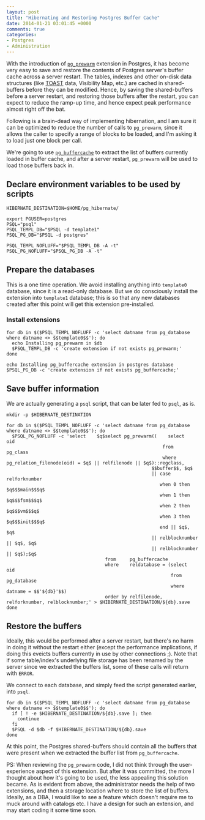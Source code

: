 ```yaml
---
layout: post
title: "Hibernating and Restoring Postgres Buffer Cache"
date: 2014-01-21 03:01:45 +0000
comments: true
categories:
- Postgres
- Administration
---
```

With the introduction of [`pg_prewarm`][pre_warm_commit] extension in Postgres, it has become very easy to save and restore the contents of Postgres server's buffer cache across a server restart. The tables, indexes and other on-disk data structures (like [TOAST][TOAST_link] data, Visibility Map, etc.) are cached in shared-buffers before they can be modified. Hence, by saving the shared-buffers before a server restart, and restoring those buffers after the restart, you can expect to reduce the ramp-up time, and hence expect peak performance almost right off the bat.

[pre_warm_commit]: http://git.postgresql.org/gitweb/?p=postgresql.git;a=commitdiff;h=c32afe53c2e87a56e2ff930798a5588db0f7a516

[TOAST_link]:http://www.postgresql.org/docs/9.3/static/storage-toast.html

Following is a brain-dead way of implementing hibernation, and I am sure it can be optimized to reduce the number of calls to `pg_prewarm`, since it allows the caller to specify a range of blocks to be loaded, and I'm asking it to load just one block per call.

We're going to use [`pg_buffercache`][pg_buffer_cache_93] to extract the list of buffers currently loaded in buffer cache, and after a server restart, `pg_prewarm` will be used to load those buffers back in.

[pg_buffer_cache_93]:http://www.postgresql.org/docs/9.3/static/pgbuffercache.html

## Declare environment variables to be used by scripts

    HIBERNATE_DESTINATION=$HOME/pg_hibernate/

    export PGUSER=postgres
    PSQL="psql"
    PSQL_TEMPL_DB="$PSQL -d template1"
    PSQL_PG_DB="$PSQL -d postgres"

    PSQL_TEMPL_NOFLUFF="$PSQL_TEMPL_DB -A -t"
    PSQL_PG_NOFLUFF="$PSQL_PG_DB -A -t"

## Prepare the databases

This is a one time operation. We avoid installing anything into `template0` database, since it is a read-only database. But we do consciously install the extension into `template1` database; this is so that any new databases created after this point will get this extension pre-installed.

### Install extensions
    for db in $($PSQL_TEMPL_NOFLUFF -c 'select datname from pg_database where datname <> $$template0$$'); do
      echo Installing pg_prewarm in $db
      $PSQL_TEMPL_DB -c 'create extension if not exists pg_prewarm;'
    done

    echo Installing pg_buffercache extension in postgres database
    $PSQL_PG_DB -c 'create extension if not exists pg_buffercache;'

## Save buffer information

We are actually generating a `psql` script, that can be later fed to `psql`, as is.

    mkdir -p $HIBERNATE_DESTINATION

    for db in $($PSQL_TEMPL_NOFLUFF -c 'select datname from pg_database where datname <> $$template0$$'); do
      $PSQL_PG_NOFLUFF -c 'select    $q$select pg_prewarm((    select    oid
                                                             from      pg_class
                                                             where     pg_relation_filenode(oid) = $q$ || relfilenode || $q$)::regclass,
                                                         $$buffer$$, $q$
                                                         || case relforknumber
                                                            when 0 then $q$$$main$$$q$
                                                            when 1 then $q$$$fsm$$$q$
                                                            when 2 then $q$$$vm$$$q$
                                                            when 3 then $q$$$init$$$q$
                                                            end || $q$, $q$
                                                         || relblocknumber || $q$, $q$
                                                         || relblocknumber || $q$);$q$
                                        from     pg_buffercache
                                        where    reldatabase = (select    oid
                                                                from      pg_database
                                                                where     datname = $$'${db}'$$)
                                        order by relfilenode, relforknumber, relblocknumber;' > $HIBERNATE_DESTINATION/${db}.save
    done

## Restore the buffers

Ideally, this would be performed after a server restart, but there's no harm in doing it without the restart either (except the performance implications, if doing this eveicts buffers currently in use by other connections ;). Note that if some table/index's underlying file storage has been renamed by the server since we extracted the buffers list, some of these calls will return with `ERROR`.

We connect to each database, and simply feed the script generated earlier, into `psql`.

    for db in $($PSQL_TEMPL_NOFLUFF -c 'select datname from pg_database where datname <> $$template0$$'); do
      if [ ! -e $HIBERNATE_DESTINATION/${db}.save ]; then
        continue
      fi
      $PSQL -d $db -f $HIBERNATE_DESTINATION/${db}.save
    done

At this point, the Postgres shared-buffers should contain all the buffers that were present when we extracted the buffer list from `pg_buffercache`.

PS: When reviewing the `pg_prewarm` code, I did not think through the user-experience aspect of this extension. But after it was committed, the more I thought about how it's going to be used, the less appealing this solution became. As is evident from above, the administrator needs the help of two extensions, and then a storage location where to store the list of buffers. Ideally, as a DBA, I would like to see a feature which doesn't require me to muck around with catalogs etc. I have a design for such an extension, and may start coding it some time soon.


